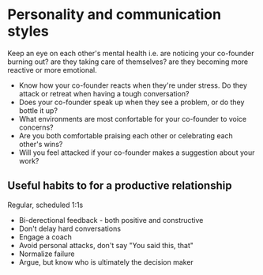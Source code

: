 # Personality and communication styles

Keep an eye on each other's mental health i.e. are noticing your co-founder burning out? are they taking care of themselves? are they becoming more reactive or more emotional.

- Know how your co-founder reacts when they're under stress. Do they attack or retreat when having a tough conversation?
- Does your co-founder speak up when they see a problem, or do they bottle it up?
- What environments are most confortable for your co-founder to voice concerns?
- Are you both comfortable praising each other or celebrating each other's wins?
- Will you feel attacked if your co-founder makes a suggestion about your work?

## Useful habits to for a productive relationship

Regular, scheduled 1:1s

- Bi-derectional feedback - both positive and constructive
- Don't delay hard conversations
- Engage a coach
- Avoid personal attacks, don't say "You said this, that"
- Normalize failure
- Argue, but know who is ultimately the decision maker
